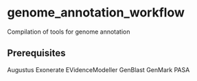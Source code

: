 # genome_annotation_workflow
Compilation of tools for genome annotation 

## Prerequisites

Augustus
Exonerate
EVidenceModeller
GenBlast
GenMark
PASA
